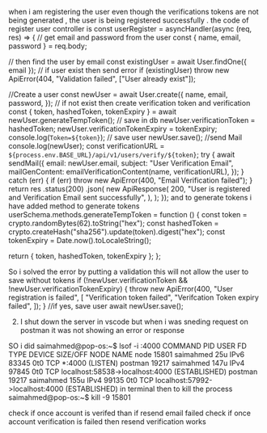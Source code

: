 when i am registering the user even though the verifications tokens are not being generated , the user is being registered successfully .
the code of register user controller is 
const userRegister = asyncHandler(async (req, res) => {
  // get email and password from the user
  const { name, email, password } = req.body;

  // then find the user by email
  const existingUser = await User.findOne({ email });
  // if user exist then send error
  if (existingUser)
    throw new ApiError(404, "Validation failed", ["User already exist"]);

  //Create a user
  const newUser = await User.create({
    name,
    email,
    password,
  });
  // if not exist then create verification token and verification
  const { token, hashedToken, tokenExpiry } = await newUser.generateTempToken();
  // save in db
  newUser.verificationToken = hashedToken;
  newUser.verificationTokenExpiry = tokenExpiry;
  console.log(`Token=${token}`);
  // save user
  newUser.save();
  //send Mail
  console.log(newUser);
  const verificationURL = `${process.env.BASE_URL}/api/v1/users/verify/${token}`;
  try {
    await sendMail({
      email: newUser.email,
      subject: "User Verification Email",
      mailGenContent: emailVerificationContent(name, verificationURL),
    });
  } catch (err) {
    if (err) throw new ApiError(400, "Email Verification failed");
  }
  return res
    .status(200)
    .json(
      new ApiResponse(
        200,
        "User is registered and Verification Email sent successfully",
      ),
    );
});
and to generate tokens i have added method to generate tokens 
userSchema.methods.generateTempToken = function () {
  const token = crypto.randomBytes(62).toString("hex");
  const hashedToken = crypto.createHash("sha256").update(token).digest("hex");
  const tokenExpiry = Date.now().toLocaleString();

  return { token, hashedToken, tokenExpiry };
};

So i solved the error by putting a validation this will not allow the user to save without tokens
  if (!newUser.verificationToken && !newUser.verificationTokenExpiry) {
    throw new ApiError(400, "User registration is failed", [
      "Verification token failed",
      "Verifcation Token expiry failed",
    ]);
  }
  //if yes,  save user
  await newUser.save();

2. I shut down the server in vscode but when i was sneding request on postman it was not showing an error or response

SO i did saimahmed@pop-os:~$ lsof -i :4000
COMMAND   PID      USER   FD   TYPE DEVICE SIZE/OFF NODE NAME
node    15801 saimahmed   25u  IPv6  83345      0t0  TCP *:4000 (LISTEN)
postman 19217 saimahmed  147u  IPv4  97845      0t0  TCP localhost:58538->localhost:4000 (ESTABLISHED)
postman 19217 saimahmed  155u  IPv4  99135      0t0  TCP localhost:57992->localhost:4000 (ESTABLISHED)
 in terminal then to kill the process
 saimahmed@pop-os:~$ kill -9 15801

check if once account is verifed than if resend email failed
check if once account verification is failed then resend verification works